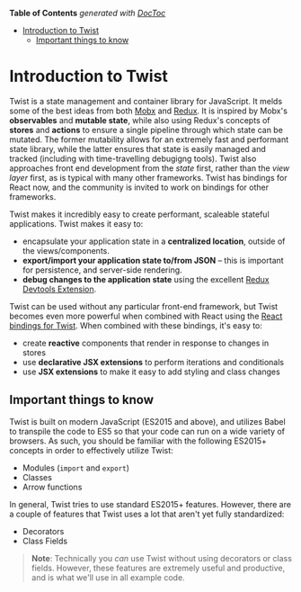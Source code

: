 <!-- START doctoc generated TOC please keep comment here to allow auto update -->
<!-- DON'T EDIT THIS SECTION, INSTEAD RE-RUN doctoc TO UPDATE -->
**Table of Contents**  *generated with [DocToc](https://github.com/thlorenz/doctoc)*

- [Introduction to Twist](#introduction-to-twist)
  - [Important things to know](#important-things-to-know)

<!-- END doctoc generated TOC please keep comment here to allow auto update -->

# Introduction to Twist

Twist is a state management and container library for JavaScript. It melds some of the best ideas from both [Mobx](http://mobx.js.org) and [Redux](http://redux.js.org/). It is inspired by Mobx's **observables** and **mutable state**, while also using Redux's concepts of **stores** and **actions** to ensure a single pipeline through which state can be mutated. The former mutability allows for an extremely fast and performant state library, while the latter ensures that state is easily managed and tracked (including with time-travelling debugigng tools). Twist also approaches front end development from the _state_ first, rather than the _view layer_ first, as is typical with many other frameworks. Twist has bindings for React now, and the community is invited to work on bindings for other frameworks.

Twist makes it incredibly easy to create performant, scaleable stateful applications. Twist makes it easy to:

* encapsulate your application state in a **centralized location**, outside of the views/components.
* **export/import your application state to/from JSON** – this is important for persistence, and server-side rendering.
* **debug changes to the application state** using the excellent [Redux Devtools Extension](https://github.com/zalmoxisus/redux-devtools-extension).

Twist can be used without any particular front-end framework, but Twist becomes even more powerful when combined with React using the [React bindings for Twist](https://github.com/adobe/react-twist). When combined with these bindings, it's easy to:

* create **reactive** components that render in response to changes in stores
* use **declarative JSX extensions** to perform iterations and conditionals
* use **JSX extensions** to make it easy to add styling and class changes

## Important things to know

Twist is built on modern JavaScript (ES2015 and above), and utilizes Babel to transpile the code to ES5 so that your code can run on a wide variety of browsers. As such, you should be familiar with the following ES2015+ concepts in order to effectively utilize Twist:

* Modules (`import` and `export`)
* Classes
* Arrow functions

In general, Twist tries to use standard ES2015+ features. However, there are a couple of features that Twist uses a lot that aren't yet fully standardized:

* Decorators
* Class Fields

> **Note**: Technically you _can_ use Twist without using decorators or class fields. However, these features are extremely useful and productive, and is what we'll use in all example code.
